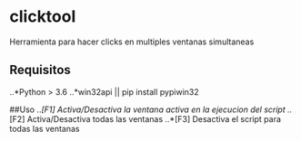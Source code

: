 # clicktool
Herramienta para hacer clicks en multiples ventanas simultaneas


## Requisitos
..*Python > 3.6
..*win32api || pip install pypiwin32


##Uso
..*[F1] Activa/Desactiva la ventana activa en la ejecucion del script
..*[F2] Activa/Desactiva todas las ventanas 
..*[F3] Desactiva el script para todas las ventanas